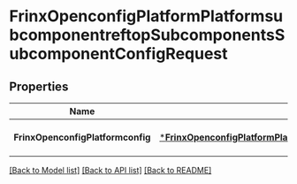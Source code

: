 # FrinxOpenconfigPlatformPlatformsubcomponentreftopSubcomponentsSubcomponentConfigRequest

## Properties
Name | Type | Description | Notes
------------ | ------------- | ------------- | -------------
**FrinxOpenconfigPlatformconfig** | [***FrinxOpenconfigPlatformPlatformsubcomponentreftopSubcomponentsSubcomponentConfig**](frinx.openconfig.platform.platformsubcomponentreftop.subcomponents.subcomponent.Config.md) |  | [optional] [default to null]

[[Back to Model list]](../README.md#documentation-for-models) [[Back to API list]](../README.md#documentation-for-api-endpoints) [[Back to README]](../README.md)


